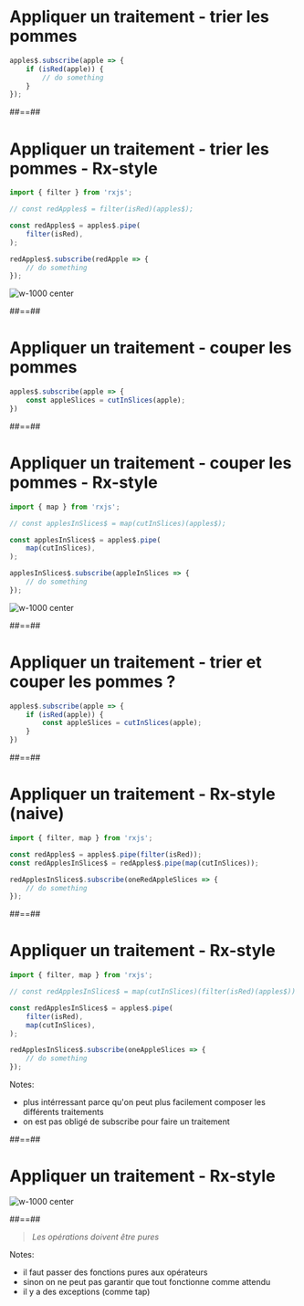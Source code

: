 # Appliquer un traitement - trier les pommes

```typescript
apples$.subscribe(apple => {
    if (isRed(apple)) {
        // do something
    }
});
```

##==##

# Appliquer un traitement - trier les pommes - Rx-style

```typescript
import { filter } from 'rxjs';

// const redApples$ = filter(isRed)(apples$);

const redApples$ = apples$.pipe(
    filter(isRed),
);

redApples$.subscribe(redApple => {
    // do something
});
```

![w-1000 center](./assets/images/diagrams/apple_filter.svg)

##==##

# Appliquer un traitement - couper les pommes

```typescript
apples$.subscribe(apple => {
    const appleSlices = cutInSlices(apple);
})
```

##==##

# Appliquer un traitement - couper les pommes - Rx-style

```typescript
import { map } from 'rxjs';

// const applesInSlices$ = map(cutInSlices)(apples$);

const applesInSlices$ = apples$.pipe(
    map(cutInSlices),
);

applesInSlices$.subscribe(appleInSlices => {
    // do something
});
```

![w-1000 center](./assets/images/diagrams/apple_map.svg)

##==##

# Appliquer un traitement - trier et couper les pommes ?

```typescript
apples$.subscribe(apple => {
    if (isRed(apple)) {
        const appleSlices = cutInSlices(apple);
    }
})
```

##==##

# Appliquer un traitement - Rx-style (naive)

```typescript
import { filter, map } from 'rxjs';

const redApples$ = apples$.pipe(filter(isRed));
const redApplesInSlices$ = redApples$.pipe(map(cutInSlices));

redApplesInSlices$.subscribe(oneRedAppleSlices => {
    // do something
});
```

##==##

# Appliquer un traitement - Rx-style

```typescript
import { filter, map } from 'rxjs';

// const redApplesInSlices$ = map(cutInSlices)(filter(isRed)(apples$))

const redApplesInSlices$ = apples$.pipe(
    filter(isRed),
    map(cutInSlices),
);

redApplesInSlices$.subscribe(oneAppleSlices => {
    // do something
});
```

Notes:

- plus intérressant parce qu'on peut plus facilement composer les différents traitements
- on est pas obligé de subscribe pour faire un traitement


##==##

# Appliquer un traitement - Rx-style

![w-1000 center](./assets/images/diagrams/apple_filter_and_map.svg)

##==##

<!-- .slide: class="quote-slide" -->

<blockquote>
<cite>
  Les opérations doivent être pures
</cite>
</blockquote>

Notes:

- il faut passer des fonctions pures aux opérateurs
- sinon on ne peut pas garantir que tout fonctionne comme attendu
- il y a des exceptions (comme tap)